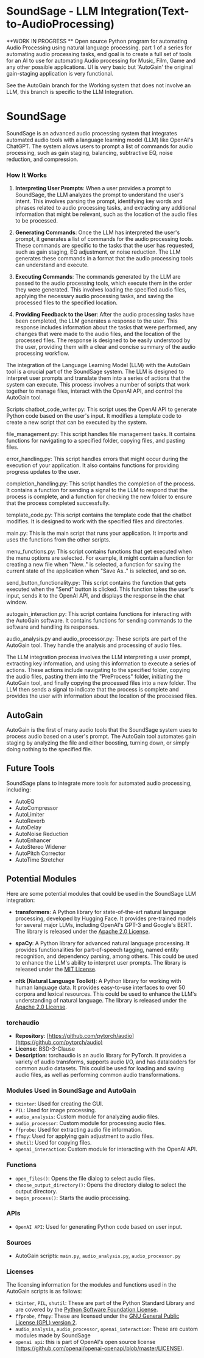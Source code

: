 # SoundSage - LLM Integration(Text-to-AudioProcessing)

**WORK IN PROGRESS **
Open source Python program for automating Audio Processing using natural language processing. part 1 of a series for automating audio processing tasks, end goal is to create a full set of tools for an AI to use for automating Audio processing for Music, Film, Game and any other possible applications. UI is very basic but 'AutoGain' the original gain-staging application is very functional.

See the AutoGain branch for the Working system that does not involve an LLM, this branch is specific to the LLM Integration. 

# SoundSage

SoundSage is an advanced audio processing system that integrates automated audio tools with a language learning model (LLM) like OpenAI's ChatGPT. The system allows users to prompt a list of commands for audio processing, such as gain staging, balancing, subtractive EQ, noise reduction, and compression.

### How It Works

1. **Interpreting User Prompts**: When a user provides a prompt to SoundSage, the LLM analyzes the prompt to understand the user's intent. This involves parsing the prompt, identifying key words and phrases related to audio processing tasks, and extracting any additional information that might be relevant, such as the location of the audio files to be processed.

2. **Generating Commands**: Once the LLM has interpreted the user's prompt, it generates a list of commands for the audio processing tools. These commands are specific to the tasks that the user has requested, such as gain staging, EQ adjustment, or noise reduction. The LLM generates these commands in a format that the audio processing tools can understand and execute.

3. **Executing Commands**: The commands generated by the LLM are passed to the audio processing tools, which execute them in the order they were generated. This involves loading the specified audio files, applying the necessary audio processing tasks, and saving the processed files to the specified location.

4. **Providing Feedback to the User**: After the audio processing tasks have been completed, the LLM generates a response to the user. This response includes information about the tasks that were performed, any changes that were made to the audio files, and the location of the processed files. The response is designed to be easily understood by the user, providing them with a clear and concise summary of the audio processing workflow.

The integration of the Language Learning Model (LLM) with the AutoGain tool is a crucial part of the SoundSage system. The LLM is designed to interpret user prompts and translate them into a series of actions that the system can execute. This process involves a number of scripts that work together to manage files, interact with the OpenAI API, and control the AutoGain tool.

Scripts
chatbot_code_writer.py: This script uses the OpenAI API to generate Python code based on the user's input. It modifies a template code to create a new script that can be executed by the system.

file_management.py: This script handles file management tasks. It contains functions for navigating to a specified folder, copying files, and pasting files.

error_handling.py: This script handles errors that might occur during the execution of your application. It also contains functions for providing progress updates to the user.

completion_handling.py: This script handles the completion of the process. It contains a function for sending a signal to the LLM to respond that the process is complete, and a function for checking the new folder to ensure that the process completed successfully.

template_code.py: This script contains the template code that the chatbot modifies. It is designed to work with the specified files and directories.

main.py: This is the main script that runs your application. It imports and uses the functions from the other scripts.

menu_functions.py: This script contains functions that get executed when the menu options are selected. For example, it might contain a function for creating a new file when "New.." is selected, a function for saving the current state of the application when "Save As.." is selected, and so on.

send_button_functionality.py: This script contains the function that gets executed when the "Send" button is clicked. This function takes the user's input, sends it to the OpenAI API, and displays the response in the chat window.

autogain_interaction.py: This script contains functions for interacting with the AutoGain software. It contains functions for sending commands to the software and handling its responses.

audio_analysis.py and audio_processor.py: These scripts are part of the AutoGain tool. They handle the analysis and processing of audio files.

The LLM integration process involves the LLM interpreting a user prompt, extracting key information, and using this information to execute a series of actions. These actions include navigating to the specified folder, copying the audio files, pasting them into the "PreProcess" folder, initiating the AutoGain tool, and finally copying the processed files into a new folder. The LLM then sends a signal to indicate that the process is complete and provides the user with information about the location of the processed files.

## AutoGain

AutoGain is the first of many audio tools that the SoundSage system uses to process audio based on a user's prompt. The AutoGain tool automates gain staging by analyzing the file and either boosting, turning down, or simply doing nothing to the specified file.

## Future Tools

SoundSage plans to integrate more tools for automated audio processing, including:

- AutoEQ
- AutoCompressor
- AutoLimiter
- AutoReverb
- AutoDelay
- AutoNoise Reduction
- AutoEnhancer
- AutoStereo Widener
- AutoPitch Corrector
- AutoTime Stretcher

## Potential Modules

Here are some potential modules that could be used in the SoundSage LLM integration:

- **transformers**: A Python library for state-of-the-art natural language processing, developed by Hugging Face. It provides pre-trained models for several major LLMs, including OpenAI's GPT-3 and Google's BERT. The library is released under the [Apache 2.0 License](https://www.apache.org/licenses/LICENSE-2.0).

- **spaCy**: A Python library for advanced natural language processing. It provides functionalities for part-of-speech tagging, named entity recognition, and dependency parsing, among others. This could be used to enhance the LLM's ability to interpret user prompts. The library is released under the [MIT License](https://opensource.org/licenses/MIT).

- **nltk (Natural Language Toolkit)**: A Python library for working with human language data. It provides easy-to-use interfaces to over 50 corpora and lexical resources. This could be used to enhance the LLM's understanding of natural language. The library is released under the [Apache 2.0 License](https://www.apache.org/licenses/LICENSE-2.0).

### torchaudio

- **Repository**: [https://github.com/pytorch/audio](https://github.com/pytorch/audio)
- **License**: BSD-3-Clause
- **Description**: torchaudio is an audio library for PyTorch. It provides a variety of audio transforms, supports audio I/O, and has dataloaders for common audio datasets. This could be used for loading and saving audio files, as well as performing common audio transformations.


### Modules Used in SoundSage and AutoGain

- `tkinter`: Used for creating the GUI.
- `PIL`: Used for image processing.
- `audio_analysis`: Custom module for analyzing audio files.
- `audio_processor`: Custom module for processing audio files.
- `ffprobe`: Used for extracting audio file information.
- `ffmpy`: Used for applying gain adjustment to audio files.
- `shutil`: Used for copying files.
- `openai_interaction`: Custom module for interacting with the OpenAI API.

### Functions

- `open_files()`: Opens the file dialog to select audio files.
- `choose_output_directory()`: Opens the directory dialog to select the output directory.
- `begin_process()`: Starts the audio processing.

### APIs

- `OpenAI API`: Used for generating Python code based on user input.

### Sources

- AutoGain scripts: `main.py`, `audio_analysis.py`, `audio_processor.py`

### Licenses

The licensing information for the modules and functions used in the AutoGain scripts is as follows:

- `tkinter`, `PIL`, `shutil`: These are part of the Python Standard Library and are covered by the [Python Software Foundation License](https://docs.python.org/3/license.html).
- `ffprobe`, `ffmpy`: These are licensed under the [GNU General Public License (GPL) version 2](https://www.gnu.org/licenses/old-licenses/gpl-2.0.en.html).
- `audio_analysis`, `audio_processor`, `openai_interaction`: These are custom modules made by SoundSage
- `openai api`: this is part of OpenAI's  open source license (https://github.com/openai/openai-openapi/blob/master/LICENSE).
